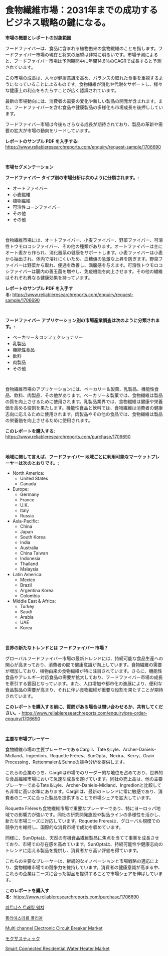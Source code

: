 <p><h1>食物繊維市場：2031年までの成功するビジネス戦略の鍵になる。</h1></p><p><strong>市場の概要とレポートの対象範囲</strong></p>
<p><p>フードファイバーは、食品に含まれる植物由来の食物繊維のことを指します。フードファイバー市場の現在と将来の展望は非常に明るいです。市場予測によると、フードファイバー市場は予測期間中に年間14.6％のCAGRで成長すると予測されています。</p><p>この市場の成長は、人々が健康意識を高め、バランスの取れた食事を重視するようになっていることによるものです。食物繊維が消化や代謝をサポートし、様々な健康上の利点をもたらすことが広く認識されています。</p><p>最新の市場動向には、消費者の需要の変化や新しい製品の開発が含まれます。また、フードファイバーを含む食品や健康製品の多様化も市場成長を後押ししています。</p><p>フードファイバー市場は今後もさらなる成長が期待されており、製品の革新や需要の拡大が市場の動向をリードしています。</p></p>
<p><strong>レポートのサンプル PDF を入手する:</strong> <a href="https://www.reliableresearchreports.com/enquiry/request-sample/1706690">https://www.reliableresearchreports.com/enquiry/request-sample/1706690</a></p>
<p>&nbsp;</p>
<p><strong>市場セグメンテーション</strong></p>
<p><strong>フードファイバー タイプ別の市場分析は次のように分類されます。:</strong></p>
<p><ul><li>オートファイバー</li><li>小麦繊維</li><li>植物繊維</li><li>可溶性コーンファイバー</li><li>その他</li><li>その他</li></ul></p>
<p>&nbsp;</p>
<p><p>食物繊維市場には、オートファイバー、小麦ファイバー、野菜ファイバー、可溶性トウモロコシファイバー、その他の種類があります。オートファイバーは主にオート麦から作られ、消化器系の健康をサポートします。小麦ファイバーは小麦から抽出され、体内で溶けにくいため、血糖値の急激な上昇を防ぎます。野菜ファイバーは野菜から取れ、便通を改善し、満腹感を与えます。可溶性トウモロコシファイバーは腸内の善玉菌を増やし、免疫機能を向上させます。その他の繊維はそれぞれ異なる健康効果を持っています。</p></p>
<p><strong>レポートのサンプル PDF を入手する:</strong>&nbsp;<a href="https://www.reliableresearchreports.com/enquiry/request-sample/1706690">https://www.reliableresearchreports.com/enquiry/request-sample/1706690</a></p>
<p>&nbsp;</p>
<p><strong> フードファイバー アプリケーション別の市場産業調査は次のように分類されます。:</strong></p>
<p><ul><li>ベーカリー＆コンフェクショナリー</li><li>乳製品</li><li>機能性食品</li><li>飲料</li><li>肉製品</li><li>その他</li></ul></p>
<p>&nbsp;</p>
<p><p>食物繊維市場のアプリケーションには、ベーカリー＆製菓、乳製品、機能性食品、飲料、肉製品、その他があります。ベーカリー＆製菓では、食物繊維は製品の質を向上させるために使用されます。乳製品業界では、食物繊維は健康や栄養価を高める役割を果たします。機能性食品と飲料では、食物繊維は消費者の健康志向に応えるために使用されます。肉製品やその他の食品では、食物繊維は製品の栄養価を向上させるために使用されます。</p></p>
<p><strong>このレポートを購入する:</strong>&nbsp; <a href="https://www.reliableresearchreports.com/purchase/1706690">https://www.reliableresearchreports.com/purchase/1706690</a></p>
<p>&nbsp;</p>
<p><strong>地域に関して言えば、フードファイバー 地域ごとに利用可能なマーケットプレーヤーは次のとおりです。:</strong></p>
<p><ul>
    <li>
        North America:
        <ul>
            <li>United States</li>
            <li>Canada</li>
        </ul>
    </li>
    <li>
        Europe:
        <ul>
            <li>Germany</li>
            <li>France</li>
            <li>U.K.</li>
            <li>Italy</li>
            <li>Russia</li>
        </ul>
    </li>
    <li>
        Asia-Pacific:
        <ul>
            <li>China</li>
            <li>Japan</li>
            <li>South Korea</li>
            <li>India</li>
            <li>Australia</li>
            <li>China Taiwan</li>
            <li>Indonesia</li>
            <li>Thailand</li>
            <li>Malaysia</li>
        </ul>
    </li>
    <li>
        Latin America:
        <ul>
            <li>Mexico</li>
            <li>Brazil</li>
            <li>Argentina Korea</li>
            <li>Colombia</li>
        </ul>
    </li>
    <li>
        Middle East & Africa:
        <ul>
            <li>Turkey</li>
            <li>Saudi</li>
            <li>Arabia</li>
            <li>UAE</li>
            <li>Korea</li>
        </ul>
    </li>
    </ul></p>
<p>&nbsp;</p>
<p><strong>世界の新たなトレンドとは フードファイバー 市場？</strong></p>
<p><p>グローバルフードファイバー市場の最新トレンドには、持続可能な食品生産への関心が高まっており、消費者の間で健康意識が向上しています。食物繊維の需要が増加しており、植物由来の食物繊維が特に注目されています。さらに、機能性食品やアレルギー対応食品の需要が拡大しており、フードファイバー市場の成長を牽引する要因となっています。また、人口増加や都市化の進展により、便利な食品製品の需要が高まり、それに伴い食物繊維が重要な役割を果たすことが期待されています。</p></p>
<p><strong>このレポートを購入する前に、質問がある場合は問い合わせるか、共有してください。</strong>- <a href="https://www.reliableresearchreports.com/enquiry/pre-order-enquiry/1706690">https://www.reliableresearchreports.com/enquiry/pre-order-enquiry/1706690</a></p>
<p>&nbsp;</p>
<p><strong>主要な市場プレーヤー</strong></p>
<p><p>食物繊維市場の主要プレーヤーであるCargill、Tate＆Lyle、Archer-Daniels-Midland、Ingredion、Roquette Frères、SunOpta、Nexira、Kerry、Grain Processing、Rettenmaier＆Suhneの競争分析を提供します。</p><p>これらの企業のうち、Cargillは市場でのリーダー的な地位を占めており、世界的な食品繊維市場において急速な成長を遂げています。同社の売上高は、他の主要プレーヤーであるTate＆Lyle、Archer-Daniels-Midland、Ingredionと比較しても非常に高い水準にあります。Cargillは、最新のトレンドに常に敏感であり、消費者のニーズに合った製品を提供することで市場シェアを拡大しています。</p><p>Roquette Frèresも食物繊維市場で重要なプレーヤーであり、特にヨーロッパ地域での影響力が強いです。同社の研究開発施設や製品ラインの多様性を活かし、新たな市場ニーズに対応しています。Roquette Frèresは、グローバル規模での競争力を維持し、国際的な消費市場で成功を収めています。</p><p>同様に、SunOptaは、天然の有機食品繊維製品に焦点を当てて事業を成長させており、市場での存在感を高めています。SunOptaは、持続可能性や健康志向のトレンドに応える製品を提供し、消費者から高い評価を得ています。</p><p>これらの主要なプレーヤーは、継続的なイノベーションと市場戦略の適応により、食物繊維市場での競争力を維持しています。消費者の健康意識が高まる中、これらの企業はニーズに合った製品を提供することで市場シェアを伸ばしています。</p></p>
<p><strong>このレポートを購入する:</strong>&nbsp;&nbsp;<a href="https://www.reliableresearchreports.com/purchase/1706690">https://www.reliableresearchreports.com/purchase/1706690</a></p>
<p><p><a href="https://medium.com/@stanleylyittle554467/%ED%94%BC%ED%8A%B8%EB%8B%88%EC%8A%A4-%EC%B6%94%EC%A0%81-%EC%8B%9C%EA%B3%84-%EC%8B%9C%EC%9E%A5-%EA%B7%9C%EB%AA%A8-%EC%8B%9C%EC%9E%A5-%EC%A0%84%EB%A7%9D-%EB%B0%8F-%EC%8B%9C%EC%9E%A5-%EC%98%88%EC%B8%A1-2024-2031-dc060b5cc88f">피트니스 트래킹 워치</a></p><p><a href="https://medium.com/@conradkirrlin76575/%ED%8F%B4%EB%A6%AC%EC%97%90%EC%8A%A4%ED%84%B0-%ED%8F%B4%EB%A6%AC%EC%98%AC-%EC%8B%9C%EC%9E%A5-%EA%B7%9C%EB%AA%A8-%EC%8B%9C%EC%9E%A5-%EC%A0%84%EB%A7%9D-%EB%B0%8F-%EC%8B%9C%EC%9E%A5-%EC%98%88%EC%B8%A1-2024%EB%85%84%EB%B6%80%ED%84%B0-2031%EB%85%84-7aa1a351f4e3">폴리에스테르 폴리올</a></p><p><a href="https://view.publitas.com/reportprime-1/multi-channel-electronic-circuit-breaker-market-centers-on-aspects-such-as-market-growth-market-share-market-opportunity-and-projected-forecasts-spanning-from-2024-to-2031/">Multi channel Electronic Circuit Breaker Market</a></p><p><a href="https://medium.com/@mares423/%E8%96%AC%E8%8D%89-%E3%82%82%E3%81%8F%E3%81%95-%E3%82%B9%E3%83%86%E3%82%A3%E3%83%83%E3%82%AF%E3%81%AE%E5%B8%82%E5%A0%B4%E8%A6%8F%E6%A8%A1-cagr-%E5%B9%B4%E9%96%93%E8%A4%87%E5%88%A9%E6%88%90%E9%95%B7%E7%8E%87-%E3%83%88%E3%83%AC%E3%83%B3%E3%83%892024-2030-8cda70ca1a45">モクサスティック</a></p><p><a href="https://issuu.com/reportprime-2/docs/smart-connected-residential-water-heater-market-si">Smart Connected Residential Water Heater Market</a></p></p>